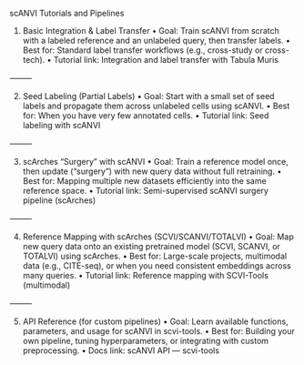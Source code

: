 
scANVI Tutorials and Pipelines

1. Basic Integration & Label Transfer
	•	Goal: Train scANVI from scratch with a labeled reference and an unlabeled query, then transfer labels.
	•	Best for: Standard label transfer workflows (e.g., cross-study or cross-tech).
	•	Tutorial link: Integration and label transfer with Tabula Muris

⸻

2. Seed Labeling (Partial Labels)
	•	Goal: Start with a small set of seed labels and propagate them across unlabeled cells using scANVI.
	•	Best for: When you have very few annotated cells.
	•	Tutorial link: Seed labeling with scANVI

⸻

3. scArches “Surgery” with scANVI
	•	Goal: Train a reference model once, then update (“surgery”) with new query data without full retraining.
	•	Best for: Mapping multiple new datasets efficiently into the same reference space.
	•	Tutorial link: Semi-supervised scANVI surgery pipeline (scArches)

⸻

4. Reference Mapping with scArches (SCVI/SCANVI/TOTALVI)
	•	Goal: Map new query data onto an existing pretrained model (SCVI, SCANVI, or TOTALVI) using scArches.
	•	Best for: Large-scale projects, multimodal data (e.g., CITE-seq), or when you need consistent embeddings across many queries.
	•	Tutorial link: Reference mapping with SCVI-Tools (multimodal)

⸻

5. API Reference (for custom pipelines)
	•	Goal: Learn available functions, parameters, and usage for scANVI in scvi-tools.
	•	Best for: Building your own pipeline, tuning hyperparameters, or integrating with custom preprocessing.
	•	Docs link: scANVI API — scvi-tools
